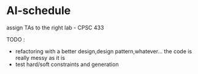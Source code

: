 AI-schedule
===========

assign TAs to the right lab - CPSC 433

TODO :
- refactoring with a better design,design pattern,whatever... the code is really messy as it is
- test hard/soft constraints and generation

